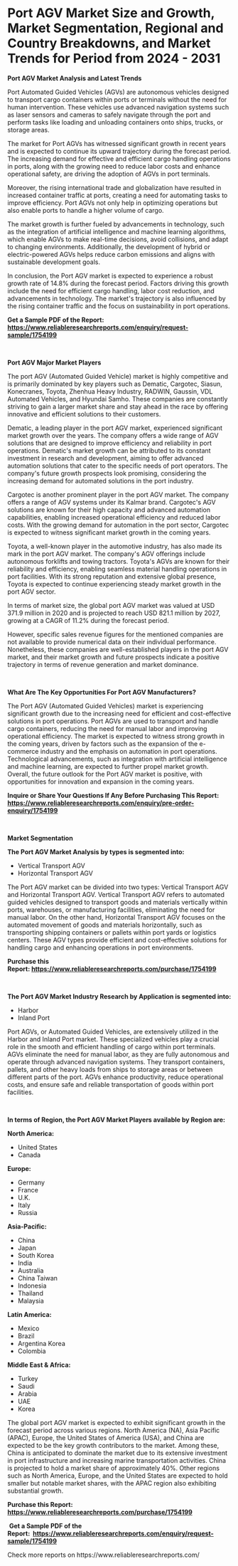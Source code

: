<p><h1>Port AGV Market Size and Growth, Market Segmentation, Regional and Country Breakdowns, and Market Trends for Period from 2024 -  2031</h1></p><p><strong>Port AGV Market Analysis and Latest Trends</strong></p>
<p><p>Port Automated Guided Vehicles (AGVs) are autonomous vehicles designed to transport cargo containers within ports or terminals without the need for human intervention. These vehicles use advanced navigation systems such as laser sensors and cameras to safely navigate through the port and perform tasks like loading and unloading containers onto ships, trucks, or storage areas.</p><p>The market for Port AGVs has witnessed significant growth in recent years and is expected to continue its upward trajectory during the forecast period. The increasing demand for effective and efficient cargo handling operations in ports, along with the growing need to reduce labor costs and enhance operational safety, are driving the adoption of AGVs in port terminals.</p><p>Moreover, the rising international trade and globalization have resulted in increased container traffic at ports, creating a need for automating tasks to improve efficiency. Port AGVs not only help in optimizing operations but also enable ports to handle a higher volume of cargo.</p><p>The market growth is further fueled by advancements in technology, such as the integration of artificial intelligence and machine learning algorithms, which enable AGVs to make real-time decisions, avoid collisions, and adapt to changing environments. Additionally, the development of hybrid or electric-powered AGVs helps reduce carbon emissions and aligns with sustainable development goals.</p><p>In conclusion, the Port AGV market is expected to experience a robust growth rate of 14.8% during the forecast period. Factors driving this growth include the need for efficient cargo handling, labor cost reduction, and advancements in technology. The market's trajectory is also influenced by the rising container traffic and the focus on sustainability in port operations.</p></p>
<p><strong>Get a Sample PDF of the Report:&nbsp; <a href="https://www.reliableresearchreports.com/enquiry/request-sample/1754199">https://www.reliableresearchreports.com/enquiry/request-sample/1754199</a></strong></p>
<p>&nbsp;</p>
<p><strong>Port AGV Major Market Players</strong></p>
<p><p>The port AGV (Automated Guided Vehicle) market is highly competitive and is primarily dominated by key players such as Dematic, Cargotec, Siasun, Konecranes, Toyota, Zhenhua Heavy Industry, RADWIN, Gaussin, VDL Automated Vehicles, and Hyundai Samho. These companies are constantly striving to gain a larger market share and stay ahead in the race by offering innovative and efficient solutions to their customers.</p><p>Dematic, a leading player in the port AGV market, experienced significant market growth over the years. The company offers a wide range of AGV solutions that are designed to improve efficiency and reliability in port operations. Dematic's market growth can be attributed to its constant investment in research and development, aiming to offer advanced automation solutions that cater to the specific needs of port operators. The company's future growth prospects look promising, considering the increasing demand for automated solutions in the port industry.</p><p>Cargotec is another prominent player in the port AGV market. The company offers a range of AGV systems under its Kalmar brand. Cargotec's AGV solutions are known for their high capacity and advanced automation capabilities, enabling increased operational efficiency and reduced labor costs. With the growing demand for automation in the port sector, Cargotec is expected to witness significant market growth in the coming years.</p><p>Toyota, a well-known player in the automotive industry, has also made its mark in the port AGV market. The company's AGV offerings include autonomous forklifts and towing tractors. Toyota's AGVs are known for their reliability and efficiency, enabling seamless material handling operations in port facilities. With its strong reputation and extensive global presence, Toyota is expected to continue experiencing steady market growth in the port AGV sector.</p><p>In terms of market size, the global port AGV market was valued at USD 371.9 million in 2020 and is projected to reach USD 821.1 million by 2027, growing at a CAGR of 11.2% during the forecast period.</p><p>However, specific sales revenue figures for the mentioned companies are not available to provide numerical data on their individual performance. Nonetheless, these companies are well-established players in the port AGV market, and their market growth and future prospects indicate a positive trajectory in terms of revenue generation and market dominance.</p></p>
<p>&nbsp;</p>
<p><strong>What Are The Key Opportunities For Port AGV Manufacturers?</strong></p>
<p><p>The Port AGV (Automated Guided Vehicles) market is experiencing significant growth due to the increasing need for efficient and cost-effective solutions in port operations. Port AGVs are used to transport and handle cargo containers, reducing the need for manual labor and improving operational efficiency. The market is expected to witness strong growth in the coming years, driven by factors such as the expansion of the e-commerce industry and the emphasis on automation in port operations. Technological advancements, such as integration with artificial intelligence and machine learning, are expected to further propel market growth. Overall, the future outlook for the Port AGV market is positive, with opportunities for innovation and expansion in the coming years.</p></p>
<p><strong>Inquire or Share Your Questions If Any Before Purchasing This Report: <a href="https://www.reliableresearchreports.com/enquiry/pre-order-enquiry/1754199">https://www.reliableresearchreports.com/enquiry/pre-order-enquiry/1754199</a></strong></p>
<p>&nbsp;</p>
<p><strong>Market Segmentation</strong></p>
<p><strong>The Port AGV Market Analysis by types is segmented into:</strong></p>
<p><ul><li>Vertical Transport AGV</li><li>Horizontal Transport AGV</li></ul></p>
<p><p>The Port AGV market can be divided into two types: Vertical Transport AGV and Horizontal Transport AGV. Vertical Transport AGV refers to automated guided vehicles designed to transport goods and materials vertically within ports, warehouses, or manufacturing facilities, eliminating the need for manual labor. On the other hand, Horizontal Transport AGV focuses on the automated movement of goods and materials horizontally, such as transporting shipping containers or pallets within port yards or logistics centers. These AGV types provide efficient and cost-effective solutions for handling cargo and enhancing operations in port environments.</p></p>
<p><strong>Purchase this Report:&nbsp;<a href="https://www.reliableresearchreports.com/purchase/1754199">https://www.reliableresearchreports.com/purchase/1754199</a></strong></p>
<p>&nbsp;</p>
<p><strong>The Port AGV Market Industry Research by Application is segmented into:</strong></p>
<p><ul><li>Harbor</li><li>Inland Port</li></ul></p>
<p><p>Port AGVs, or Automated Guided Vehicles, are extensively utilized in the Harbor and Inland Port market. These specialized vehicles play a crucial role in the smooth and efficient handling of cargo within port terminals. AGVs eliminate the need for manual labor, as they are fully autonomous and operate through advanced navigation systems. They transport containers, pallets, and other heavy loads from ships to storage areas or between different parts of the port. AGVs enhance productivity, reduce operational costs, and ensure safe and reliable transportation of goods within port facilities.</p></p>
<p>&nbsp;</p>
<p><strong>In terms of Region, the Port AGV Market Players available by Region are:</strong></p>
<p>
    <p> <strong> North America: </strong>
        <ul>
            <li>United States</li>
            <li>Canada</li>
        </ul>
        </p> 
    <p> <strong> Europe: </strong>
        <ul>
            <li>Germany</li>
            <li>France</li>
            <li>U.K.</li>
            <li>Italy</li>
            <li>Russia</li>
        </ul>
        </p> 
    <p> <strong> Asia-Pacific: </strong>
        <ul>
            <li>China</li>
            <li>Japan</li>
            <li>South Korea</li>
            <li>India</li>
            <li>Australia</li>
            <li>China Taiwan</li>
            <li>Indonesia</li>
            <li>Thailand</li>
            <li>Malaysia</li>
        </ul>
        </p> 
    <p> <strong> Latin America: </strong>
        <ul>
            <li>Mexico</li>
            <li>Brazil</li>
            <li>Argentina Korea</li>
            <li>Colombia</li>
        </ul>
        </p> 
    <p> <strong> Middle East & Africa: </strong>
        <ul>
            <li>Turkey</li>
            <li>Saudi</li>
            <li>Arabia</li>
            <li>UAE</li>
            <li>Korea</li>
        </ul>
    </p>
    </p>
<p><p>The global port AGV market is expected to exhibit significant growth in the forecast period across various regions. North America (NA), Asia Pacific (APAC), Europe, the United States of America (USA), and China are expected to be the key growth contributors to the market. Among these, China is anticipated to dominate the market due to its extensive investment in port infrastructure and increasing marine transportation activities. China is projected to hold a market share of approximately 40%. Other regions such as North America, Europe, and the United States are expected to hold smaller but notable market shares, with the APAC region also exhibiting substantial growth.</p></p>
<p><strong>Purchase this Report: <a href="https://www.reliableresearchreports.com/purchase/1754199">https://www.reliableresearchreports.com/purchase/1754199</a></strong></p>
<p>&nbsp;<strong>Get a Sample PDF of the Report:&nbsp;&nbsp;<a href="https://www.reliableresearchreports.com/enquiry/request-sample/1754199">https://www.reliableresearchreports.com/enquiry/request-sample/1754199</a></strong></p>
<p><strong></strong></p>
<p>Check more reports on https://www.reliableresearchreports.com/</p>